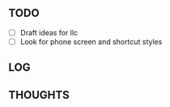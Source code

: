 

## TODO

- [ ] Draft ideas for llc
- [ ] Look for phone screen and shortcut styles

## LOG




## THOUGHTS
